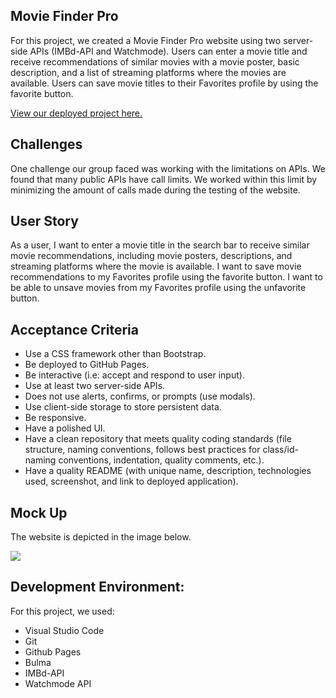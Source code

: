 ## Movie Finder Pro

For this project, we created a Movie Finder Pro website using two server-side APIs (IMBd-API and Watchmode). Users can enter a movie title and receive recommendations of similar movies with a movie poster, basic description, and a list of streaming platforms where the movies are available. Users can save movie titles to their Favorites profile by using the favorite button. 

<a href="https://reecedevenney.github.io/Movie-Finder-Pro/">View our deployed project here.</a>

## Challenges

One challenge our group faced was working with the limitations on APIs. We found that many public APIs have call limits. We worked within this limit by minimizing the amount of calls made during the testing of the website.

## User Story

As a user, I want to enter a movie title in the search bar to receive similar movie recommendations, including movie posters, descriptions, and streaming platforms where the movie is available. I want to save movie recommendations to my Favorites profile using the favorite button. I want to be able to unsave movies from my Favorites profile using the unfavorite button.


## Acceptance Criteria

 - Use a CSS framework other than Bootstrap.
 - Be deployed to GitHub Pages.
 - Be interactive (i.e: accept and respond to user input).
 - Use at least two server-side APIs.
 - Does not use alerts, confirms, or prompts (use modals).
 - Use client-side storage to store persistent data.
 - Be responsive.
 - Have a polished UI.
 - Have a clean repository that meets quality coding standards (file structure, naming conventions, follows best practices for class/id-naming conventions, indentation, quality comments, etc.).
 - Have a quality README (with unique name, description, technologies used, screenshot, and link to deployed application).


## Mock Up
The website is depicted in the image below.

<img src=".image.png"></img>

## Development Environment:
For this project, we used:
- Visual Studio Code
- Git
- Github Pages
- Bulma
- IMBd-API
- Watchmode API